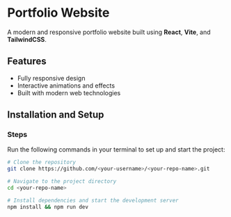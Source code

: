 # Portfolio Website

A modern and responsive portfolio website built using **React**, **Vite**, and **TailwindCSS**.

## Features

- Fully responsive design
- Interactive animations and effects
- Built with modern web technologies

## Installation and Setup

### Steps

Run the following commands in your terminal to set up and start the project:

```bash
# Clone the repository
git clone https://github.com/<your-username>/<your-repo-name>.git

# Navigate to the project directory
cd <your-repo-name>

# Install dependencies and start the development server
npm install && npm run dev
